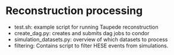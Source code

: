 # Reconstruction processing

- test.sh: example script for running Taupede reconstruction
- create_dag.py: creates and submits dag jobs to condor
- simulation_datasets.py: overview of which datasets to process 
- filtering: Contains script to filter HESE events from simulations.

